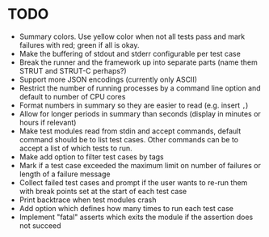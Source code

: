# TODO

 - Summary colors. Use yellow color when not all tests pass and mark failures with red; green if all is okay.
 - Make the buffering of stdout and stderr configurable per test case
 - Break the runner and the framework up into separate parts (name them STRUT and STRUT-C perhaps?)
 - Support more JSON encodings (currently only ASCII)
 - Restrict the number of running processes by a command line option and default to number of CPU cores
 - Format numbers in summary so they are easier to read (e.g. insert `,`)
 - Allow for longer periods in summary than seconds (display in minutes or hours if relevant)
 - Make test modules read from stdin and accept commands, default command should be to list test cases. Other commands can be to accept a list of which tests to run.
 - Make add option to filter test cases by tags
 - Mark if a test case exceeded the maximum limit on number of failures or length of a failure message
 - Collect failed test cases and prompt if the user wants to re-run them with break points set at the start of each test case
 - Print backtrace when test modules crash
 - Add option which defines how many times to run each test case
 - Implement "fatal" asserts which exits the module if the assertion does not succeed
